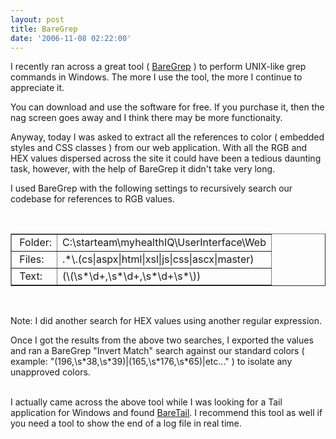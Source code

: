 ```yaml
---
layout: post
title: BareGrep
date: '2006-11-08 02:22:00'
---
```


<p>I recently ran across a great tool ( <a title="BareGrep" href="http://www.baremetalsoft.com/?app=BareGrep&ver=3.00b&build=2006-05-03" target="_blank">BareGrep</a> ) to perform UNIX-like grep commands in Windows. The more I use the tool, the more I continue to appreciate it.</p> <p>You can download and use the software for free. If you purchase it, then the nag screen goes away and I think there may be more functionaity.</p> <p>Anyway, today I was asked to extract all the references to color ( embedded styles and CSS classes ) from our web application. With all the RGB and HEX values dispersed across the site it could have been a tedious daunting task, however, with the help of BareGrep it didn't take very long.</p> <p>I used BareGrep with the following settings to recursively search our codebase for references to RGB values. </p><br><table width="100%" border="1"><tbody><tr><td> Folder:</td> <td>C:\starteam\myhealthIQ\UserInterface\Web</td></tr><tr><td> Files:</td> <td>.*\.(cs|aspx|html|xsl|js|css|ascx|master)</td></tr><tr><td> Text:</td> <td>(\(\s*\d+,\s*\d+,\s*\d+\s*\))</td></tr></tbody></table><br><p>Note: I did another search for HEX values using another regular expression.</p> <p>Once I got the results from the above two searches, I exported the values and ran a BareGrep "Invert Match" search against our standard colors ( example: "(196,\s*38,\s*39)|(165,\s*176,\s*65)|etc..." ) to isolate any unapproved colors.</p><br>I actually came across the above tool while I was looking for a Tail application for Windows and found <a href="http://www.baremetalsoft.com/?app=BareGrep&ver=3.00b&build=2006-05-03" target="_blank">BareTail</a>. I recommend this tool as well if you need a tool to show the end of a log file in real time.